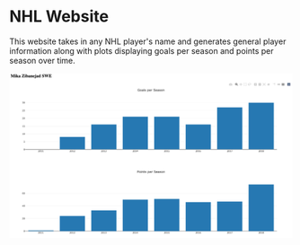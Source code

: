 # NHL Website

This website takes in any NHL player's name and generates general player information along with plots displaying goals per season and points per season over time.

<img src="images/hockeysite.png" width = "700" >
